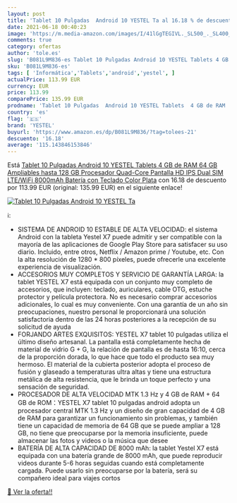 ```yaml
---
layout: post
title: 'Tablet 10 Pulgadas  Android 10 YESTEL Ta al 16.18 % de descuento'
date: 2021-06-18 00:40:23
image: 'https://m.media-amazon.com/images/I/41lGgTEGIVL._SL500_._SL400_.jpg'
comments: true
category: ofertas
author: 'tole.es'
slug: 'B081L9M836-es Tablet 10 Pulgadas Android 10 YESTEL Tablets 4 GB de RAM...'
sku: 'B081L9M836-es'
tags: [ 'Informática','Tablets','android','yestel', ]
actualPrice: 113.99 EUR
currency: EUR
price: 113.99
comparePrice: 135.99 EUR
prodname: 'Tablet 10 Pulgadas  Android 10 YESTEL Tablets  4 GB de RAM  64 GB Ampliables hasta 128 GB  Procesador Quad-Core  Pantalla HD IPS  Dual SIM LTE/WiFi  8000mAh Batería  con Teclado  Color Plata'
country: 'es'
flag: '🇪🇸'
brand: 'YESTEL'
buyurl: 'https://www.amazon.es/dp/B081L9M836/?tag=tolees-21'
descuento: '16.18'
average: '115.143846153846'
---
```


Está [Tablet 10 Pulgadas  Android 10 YESTEL Tablets  4 GB de RAM  64 GB Ampliables hasta 128 GB  Procesador Quad-Core  Pantalla HD IPS  Dual SIM LTE/WiFi  8000mAh Batería  con Teclado  Color Plata](https://www.amazon.es/dp/B081L9M836/?tag=tolees-21) con 16.18 de descuento por 113.99 EUR (original: 135.99 EUR) en el siguiente enlace!

[![Tablet 10 Pulgadas  Android 10 YESTEL Ta](https://m.media-amazon.com/images/I/41lGgTEGIVL._SL500_._SL400_.jpg)](https://www.amazon.es/dp/B081L9M836/?tag=tolees-21)

ℹ️:

- SISTEMA DE ANDROID 10 ESTABLE DE ALTA VELOCIDAD: el sistema Android con la tableta Yestel X7 puede admitir y ser compatible con la mayoría de las aplicaciones de Google Play Store para satisfacer su uso diario. Incluido, entre otros, Netflix / Amazon prime / Youtube, etc. Con la alta resolución de 1280 * 800 píxeles, puede ofrecerle una excelente experiencia de visualización.
- ACCESORIOS MUY COMPLETOS Y SERVICIO DE GARANTÍA LARGA: la tablet YESTEL X7 está equipada con un conjunto muy completo de accesorios, que incluyen: teclado, auriculares, cable OTG, estuche protector y película protectora. No es necesario comprar accesorios adicionales, lo cual es muy conveniente. Con una garantía de un año sin preocupaciones, nuestro personal le proporcionará una solución satisfactoria dentro de las 24 horas posteriores a la recepción de su solicitud de ayuda
- FORJANDO ARTES EXQUISITOS: YESTEL X7 tablet 10 pulgadas utiliza el último diseño artesanal. La pantalla está completamente hecha de material de vidrio G + G, la relación de pantalla es de hasta 16:10, cerca de la proporción dorada, lo que hace que todo el producto sea muy hermoso. El material de la cubierta posterior adopta el proceso de fusión y glaseado a temperaturas ultra altas y tiene una estructura metálica de alta resistencia, que le brinda un toque perfecto y una sensación de seguridad.
- PROCESADOR DE ALTA VELOCIDAD MTK 1.3 Hz y 4 GB de RAM + 64 GB de ROM：YESTEL X7 tablet 10 pulgadas android adopta un procesador central MTK 1.3 Hz y un diseño de gran capacidad de 4 GB de RAM para garantizar un funcionamiento sin problemas, y también tiene un capacidad de memoria de 64 GB que se puede ampliar a 128 GB, no tiene que preocuparse por la memoria insuficiente, puede almacenar las fotos y videos o la música que desee
- BATERÍA DE ALTA CAPACIDAD DE 8000 mAh: la tablet Yestel X7 está equipada con una batería grande de 8000 mAh, que puede reproducir videos durante 5-6 horas seguidas cuando está completamente cargada. Puede usarlo sin preocuparse por la batería, será su compañero ideal para viajes cortos

[🛒 Ver la oferta!!](https://www.amazon.es/dp/B081L9M836/?tag=tolees-21)
